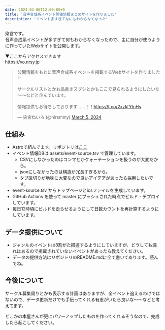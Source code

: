 ```yaml
---
date: 2024-03-06T12:00:00+9
title: '音声合成系イベント開催情報まとめサイトを作りました'
description: 'イベント多すぎてなにもわからなくなった'
---
```


染宮です。  
音声合成系イベントが多すぎて何もわからなくなったので、主に自分が使うように作っていたWebサイトを公開します。

<!--more-->

▼ここからアクセスできます  
https://vo.nrsy.jp

<blockquote class="twitter-tweet"><p lang="ja" dir="ltr">公開情報をもとに音声合成系イベントを掲載するWebサイトを作りました✨<br><br>サークルリストとかお品書きスプシとかもここで見られるようにしたいな～～などと企んでいます。<br><br>情報提供もお待ちしております……！！<a href="https://t.co/2xzkfYtnHs">https://t.co/2xzkfYtnHs</a></p>&mdash; 染宮ねいろ (@nirsmmy) <a href="https://twitter.com/nirsmmy/status/1764970732814278991?ref_src=twsrc%5Etfw">March 5, 2024</a></blockquote> <script async src="https://platform.twitter.com/widgets.js" charset="utf-8"></script>

## 仕組み

- Astroで組んでます。リポジトリは[ここ](https://github.com/nectarition/Quince)
- イベント情報DBは assets/event-source.tsv で管理しています。
    - CSVにしなかったのはコンマとかクォーテーションを扱うのが大変だから。
    - jsonにしなかったのは構造が冗長すぎるから。
    - タブ区切りが地味に大変なので良いアイデアがあったら採用したいです。
- event-source.tsv からトップページとicsファイルを生成しています。
- GitHub Actions を使って master にプッシュされた時点でビルド・デプロイしています。
- 毎日12時頃にビルドを走らせるようにして日数カウントを再計算するようにしています。

## データ提供について

- ジャンルのイベントは8割がた把握するようにしていますが、どうしても漏れはあるので掲載されていないイベントがあったら教えてください。
- データの提供方法はリポジトリのREADME.mdに全て書いてあります。読んでね。

## 今後について

サークル募集周りとかも表示する計画はありますが、全イベント追えるわけではないので、データ更新だけでも手伝ってくれる有志がいたら良いな～～などと考えてます。  

どこかの本屋さんが更にパワーアップしたものを作ってくれるそうなので、完成したら起こしてください。
